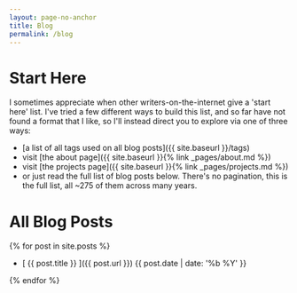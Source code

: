 ```yaml
---
layout: page-no-anchor
title: Blog
permalink: /blog
---
```


# Start Here

I sometimes appreciate when other writers-on-the-internet give a 'start here' list. I've tried a few different ways to build this list, and so far have not found a format that I like, so I'll instead direct you to explore via one of three ways:

- [a list of all tags used on all blog posts]({{ site.baseurl }}/tags)
- visit [the about page]({{ site.baseurl }}{% link _pages/about.md %})
- visit [the projects page]({{ site.baseurl }}{% link _pages/projects.md %})
- or just read the full list of blog posts below. There's no pagination, this is the full list, all ~275 of them across many years. 

# All Blog Posts

{% for post in site.posts %}
  * [ {{ post.title }} ]({{ post.url }}) <time class="archive-date">{{ post.date | date: '%b %Y' }}</time>

{% endfor %}

